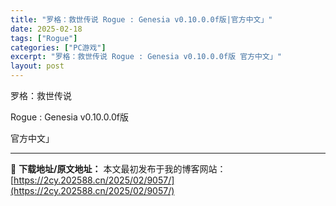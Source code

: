 ```yaml
---
title: "罗格：救世传说 Rogue : Genesia v0.10.0.0f版|官方中文」"
date: 2025-02-18
tags: ["Rogue"]
categories: ["PC游戏"]
excerpt: "罗格：救世传说 Rogue : Genesia v0.10.0.0f版 官方中文」"
layout: post
---
```


罗格：救世传说

Rogue : Genesia v0.10.0.0f版

官方中文」

---
📖 **下载地址/原文地址：** 本文最初发布于我的博客网站：[https://2cy.202588.cn/2025/02/9057/](https://2cy.202588.cn/2025/02/9057/)
